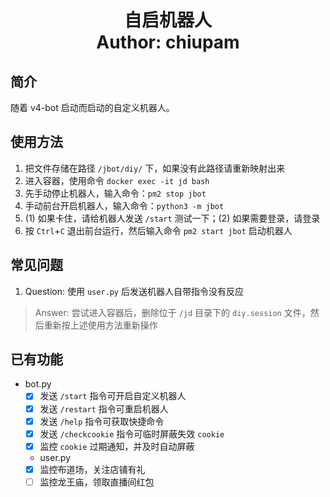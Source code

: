 <h1 align="center">
  自启机器人
  <br>
  Author: chiupam
</h1>

## 简介
随着 v4-bot 启动而启动的自定义机器人。
## 使用方法
1. 把文件存储在路径 `/jbot/diy/` 下，如果没有此路径请重新映射出来
2. 进入容器，使用命令 `docker exec -it jd bash`
3. 先手动停止机器人，输入命令：`pm2 stop jbot`
4. 手动前台开启机器人，输入命令：`python3 -m jbot`
5. (1) 如果卡住，请给机器人发送 `/start` 测试一下；(2) 如果需要登录，请登录
6. 按 `Ctrl`+`C` 退出前台运行，然后输入命令 `pm2 start jbot` 启动机器人
## 常见问题
1. Question: 使用 `user.py` 后发送机器人自带指令没有反应
> Answer: 尝试进入容器后，删除位于 `/jd` 目录下的 `diy.session` 文件，然后重新按上述使用方法重新操作
## 已有功能
- bot.py
  - [x] 发送 `/start` 指令可开启自定义机器人
  - [x] 发送 `/restart` 指令可重启机器人
  - [x] 发送 `/help` 指令可获取快捷命令
  - [x] 发送 `/checkcookie` 指令可临时屏蔽失效 `cookie`
  - [x] 监控 `cookie` 过期通知，并及时自动屏蔽
  - user.py
  - [x] 监控布道场，关注店铺有礼
  - [ ] 监控龙王庙，领取直播间红包
